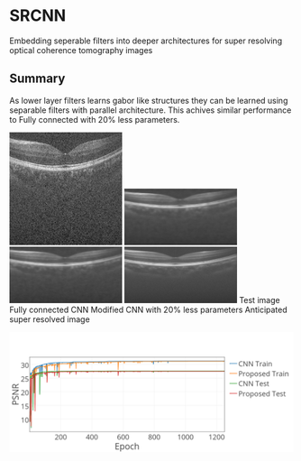 # SRCNN
Embedding seperable filters into deeper architectures for super resolving optical coherence tomography images
## Summary
As lower layer filters learns gabor like structures they can be learned using separable filters with parallel architecture. 
This achives similar performance to Fully connected with 20% less parameters.


<img src="https://raw.githubusercontent.com/ultrai/SRCNN/master/Results/test.jpg" width="200" title = "Test image">
<img src="https://raw.githubusercontent.com/ultrai/SRCNN/master/Results/Test_1_SRCNN.jpg" width="200">
<img src="https://raw.githubusercontent.com/ultrai/SRCNN/master/Results/Test_1_Proposed.jpg" width="200">
<img src="https://raw.githubusercontent.com/ultrai/SRCNN/master/Results/Test_1_truth.jpg" width="200">
Test image Fully connected CNN Modified CNN with 20% less parameters Anticipated super resolved image

![image](https://raw.githubusercontent.com/ultrai/SRCNN/master/Results/Data_plot.png)

